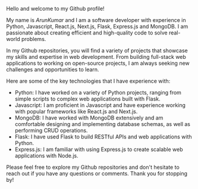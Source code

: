 Hello and welcome to my Github profile!

My name is *ArunKumar* and I am a software developer with experience in Python, Javascript, React.js, Next.js, Flask, Express.js and MongoDB. I am passionate about creating efficient and high-quality code to solve real-world problems.

In my Github repositories, you will find a variety of projects that showcase my skills and expertise in web development. From building full-stack web applications to working on open-source projects, I am always seeking new challenges and opportunities to learn.

Here are some of the key technologies that I have experience with:

-   Python: I have worked on a variety of Python projects, ranging from simple scripts to complex web applications built with Flask.
-   Javascript: I am proficient in Javascript and have experience working with popular frameworks like React.js and Next.js.
-   MongoDB: I have worked with MongoDB extensively and am comfortable designing and implementing database schemas, as well as performing CRUD operations.
-   Flask: I have used Flask to build RESTful APIs and web applications with Python.
-   Express.js: I am familiar with using Express.js to create scalable web applications with Node.js.

Please feel free to explore my Github repositories and don't hesitate to reach out if you have any questions or comments. Thank you for stopping by!



<!---
itsarunkumar/itsarunkumar is a ✨ special ✨ repository because its `README.md` (this file) appears on your GitHub profile.
You can click the Preview link to take a look at your changes.
--->
